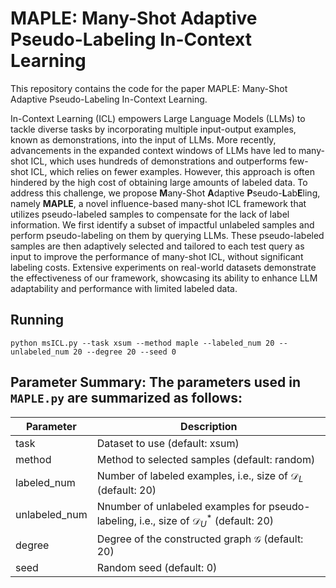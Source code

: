 # MAPLE: Many-Shot Adaptive Pseudo-Labeling In-Context Learning

This repository contains the code for the paper MAPLE: Many-Shot Adaptive Pseudo-Labeling In-Context Learning.

In-Context Learning (ICL) empowers Large Language Models (LLMs) to tackle diverse tasks by incorporating multiple input-output examples, known as demonstrations, into the input of LLMs. More recently, advancements in the expanded context windows of LLMs have led to many-shot ICL, which uses hundreds of demonstrations and outperforms few-shot ICL, which relies on fewer examples. However, this approach is often hindered by the high cost of obtaining large amounts of labeled data. To address this challenge, we propose **M**any-Shot **A**daptive **P**seudo-**L**ab**E**ling, namely **MAPLE**, a novel influence-based many-shot ICL framework that utilizes pseudo-labeled samples to compensate for the lack of label information. 
We first identify a subset of impactful unlabeled samples and perform pseudo-labeling on them by querying LLMs. These pseudo-labeled samples are then adaptively selected and tailored to each test query as input to improve the performance of many-shot ICL, without significant labeling costs.
Extensive experiments on real-world datasets demonstrate the effectiveness of our framework, showcasing its ability to enhance LLM adaptability and performance with limited labeled data.


## Running

```
python msICL.py --task xsum --method maple --labeled_num 20 --unlabeled_num 20 --degree 20 --seed 0 
```

## Parameter Summary: The parameters used in `MAPLE.py` are summarized as follows:

| Parameter     | Description                                                                                      |
|---------------|--------------------------------------------------------------------------------------------------|
| task          | Dataset to use (default: xsum)                                                                   |
| method        | Method to selected samples (default: random)                                                     |
| labeled_num   | Number of labeled examples, i.e., size of $\mathcal{D}_L$ (default: 20)                          |
| unlabeled_num | Nnumber of unlabeled examples for pseudo-labeling, i.e., size of $\mathcal{D}^*_U$ (default: 20) |
| degree        | Degree of the constructed graph $\mathcal{G}$ (default: 20)                                      |
| seed          | Random seed (default: 0)                                                                         |


